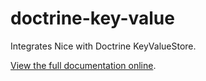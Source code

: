 doctrine-key-value
==================

Integrates Nice with Doctrine KeyValueStore.

[View the full documentation online](http://niceframework.com/nice/latest/extensions/doctrine-key-value).
